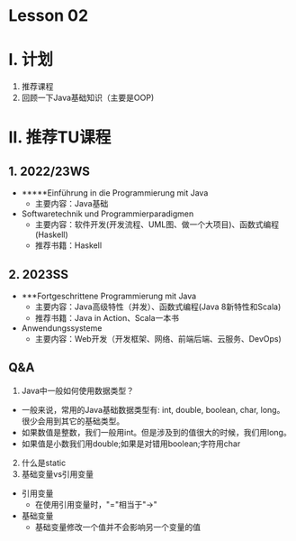 # Lesson 02

# I. 计划
1. 推荐课程
2. 回顾一下Java基础知识（主要是OOP)

# II. 推荐TU课程

## 1. 2022/23WS
- *****Einführung in die Programmierung mit Java
  - 主要内容：Java基础
- Softwaretechnik und Programmierparadigmen
  - 主要内容：软件开发(开发流程、UML图、做一个大项目)、函数式编程(Haskell)
  - 推荐书籍：Haskell

## 2. 2023SS
- ***Fortgeschrittene Programmierung mit Java
  - 主要内容：Java高级特性（并发）、函数式编程(Java 8新特性和Scala)
  - 推荐书籍：Java in Action、Scala一本书
- Anwendungssysteme
    - 主要内容：Web开发（开发框架、网络、前端后端、云服务、DevOps)

## Q&A
1. Java中一般如何使用数据类型？
- 一般来说，常用的Java基础数据类型有: int, double, boolean, char, long。很少会用到其它的基础类型。
- 如果数值是整数，我们一般用int。但是涉及到的值很大的时候，我们用long。
- 如果值是小数我们用double;如果是对错用boolean;字符用char

2. 什么是static
3. 基础变量vs引用变量
- 引用变量
  - 在使用引用变量时，"="相当于"->"
- 基础变量
  - 基础变量修改一个值并不会影响另一个变量的值